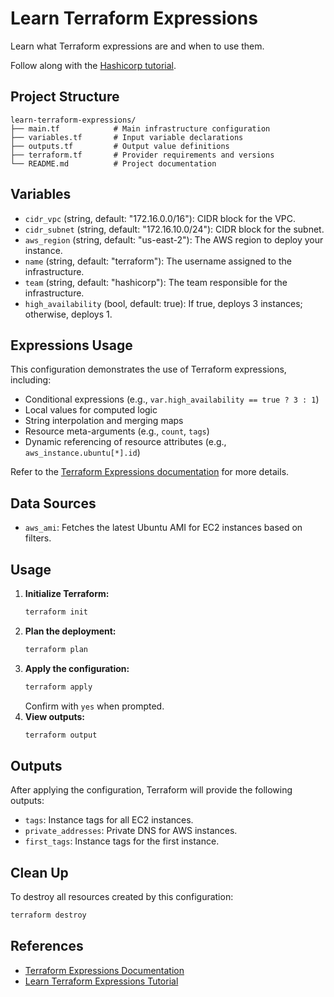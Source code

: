 # Learn Terraform Expressions

Learn what Terraform expressions are and when to use them.

Follow along with the [Hashicorp tutorial](https://developer.hashicorp.com/terraform/tutorials/configuration-language/expressions).

## Project Structure

```
learn-terraform-expressions/
├── main.tf            # Main infrastructure configuration
├── variables.tf       # Input variable declarations
├── outputs.tf         # Output value definitions
├── terraform.tf       # Provider requirements and versions
└── README.md          # Project documentation
```

## Variables

- `cidr_vpc` (string, default: "172.16.0.0/16"): CIDR block for the VPC.
- `cidr_subnet` (string, default: "172.16.10.0/24"): CIDR block for the subnet.
- `aws_region` (string, default: "us-east-2"): The AWS region to deploy your instance.
- `name` (string, default: "terraform"): The username assigned to the infrastructure.
- `team` (string, default: "hashicorp"): The team responsible for the infrastructure.
- `high_availability` (bool, default: true): If true, deploys 3 instances; otherwise, deploys 1.

## Expressions Usage

This configuration demonstrates the use of Terraform expressions, including:
- Conditional expressions (e.g., `var.high_availability == true ? 3 : 1`)
- Local values for computed logic
- String interpolation and merging maps
- Resource meta-arguments (e.g., `count`, `tags`)
- Dynamic referencing of resource attributes (e.g., `aws_instance.ubuntu[*].id`)

Refer to the [Terraform Expressions documentation](https://developer.hashicorp.com/terraform/language/expressions) for more details.

## Data Sources

- `aws_ami`: Fetches the latest Ubuntu AMI for EC2 instances based on filters.

## Usage

1. **Initialize Terraform:**
   ```sh
   terraform init
   ```
2. **Plan the deployment:**
   ```sh
   terraform plan
   ```
3. **Apply the configuration:**
   ```sh
   terraform apply
   ```
   Confirm with `yes` when prompted.
4. **View outputs:**
   ```sh
   terraform output
   ```

## Outputs

After applying the configuration, Terraform will provide the following outputs:

- `tags`: Instance tags for all EC2 instances.
- `private_addresses`: Private DNS for AWS instances.
- `first_tags`: Instance tags for the first instance.

## Clean Up
To destroy all resources created by this configuration:
```sh
terraform destroy
```

## References
- [Terraform Expressions Documentation](https://developer.hashicorp.com/terraform/language/expressions)
- [Learn Terraform Expressions Tutorial](https://developer.hashicorp.com/terraform/tutorials/configuration-language/expressions)
